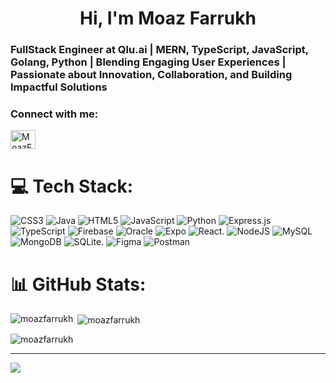 <h1 align="center">Hi, I'm Moaz Farrukh </h1>
<h3 align="left">FullStack Engineer at Qlu.ai | MERN, TypeScript, JavaScript, Golang, Python | Blending Engaging User Experiences | Passionate about Innovation, Collaboration, and Building Impactful Solutions</h3>

<h3 align="left">Connect with me:</h3>
<p align="left">
<a href="https://www.linkedin.com/in/moaz-farrukh/" target="blank"><img align="center" src="https://raw.githubusercontent.com/rahuldkjain/github-profile-readme-generator/master/src/images/icons/Social/linked-in-alt.svg" alt="MoazFarrukh" height="30" width="40" /></a>
</p>



# 💻 Tech Stack:
![CSS3](https://img.shields.io/badge/css3-%231572B6.svg?style=for-the-badge&logo=css3&logoColor=white) ![Java](https://img.shields.io/badge/java-%23ED8B00.svg?style=for-the-badge&logo=java&logoColor=white) ![HTML5](https://img.shields.io/badge/html5-%23E34F26.svg?style=for-the-badge&logo=html5&logoColor=white) ![JavaScript](https://img.shields.io/badge/javascript-%23323330.svg?style=for-the-badge&logo=javascript&logoColor=%23F7DF1E) ![Python](https://img.shields.io/badge/python-3670A0?style=for-the-badge&logo=python&logoColor=ffdd54) ![Express.js](https://img.shields.io/badge/express.js-%23404d59.svg?style=for-the-badge&logo=express&logoColor=%2361DAFB) ![TypeScript](https://img.shields.io/badge/typescript-%23007ACC.svg?style=for-the-badge&logo=typescript&logoColor=white) ![Firebase](https://img.shields.io/badge/firebase-%23039BE5.svg?style=for-the-badge&logo=firebase) ![Oracle](https://img.shields.io/badge/Oracle-F80000?style=for-the-badge&logo=oracle&logoColor=white) ![Expo](https://img.shields.io/badge/expo-1C1E24?style=for-the-badge&logo=expo&logoColor=#D04A37) ![React](https://img.shields.io/badge/react-%2320232a.svg?style=for-the-badge&logo=react&logoColor=%2361DAFB). ![NodeJS](https://img.shields.io/badge/node.js-6DA55F?style=for-the-badge&logo=node.js&logoColor=white) ![MySQL](https://img.shields.io/badge/mysql-%2300f.svg?style=for-the-badge&logo=mysql&logoColor=white) ![MongoDB](https://img.shields.io/badge/MongoDB-%234ea94b.svg?style=for-the-badge&logo=mongodb&logoColor=white) ![SQLite](https://img.shields.io/badge/sqlite-%2307405e.svg?style=for-the-badge&logo=sqlite&logoColor=white). ![Figma](https://img.shields.io/badge/figma-%23F24E1E.svg?style=for-the-badge&logo=figma&logoColor=white) ![Postman](https://img.shields.io/badge/Postman-FF6C37?style=for-the-badge&logo=postman&logoColor=white)
# 📊 GitHub Stats: 

<p><img align="left" src="https://github-readme-stats.vercel.app/api/top-langs?username=moazfarrukh&show_icons=true&locale=en&layout=compact" alt="moazfarrukh" /></p>

<p>&nbsp;<img align="center" src="https://github-readme-stats.vercel.app/api?username=moazfarrukh&show_icons=true&locale=en" alt="moazfarrukh" /></p>

<p><img align="center" src="https://github-readme-streak-stats.herokuapp.com/?user=moazfarrukh&" alt="moazfarrukh" /></p>


---
[![](https://visitcount.itsvg.in/api?id=moazfarrukh&icon=0&color=0)](https://visitcount.itsvg.in)

